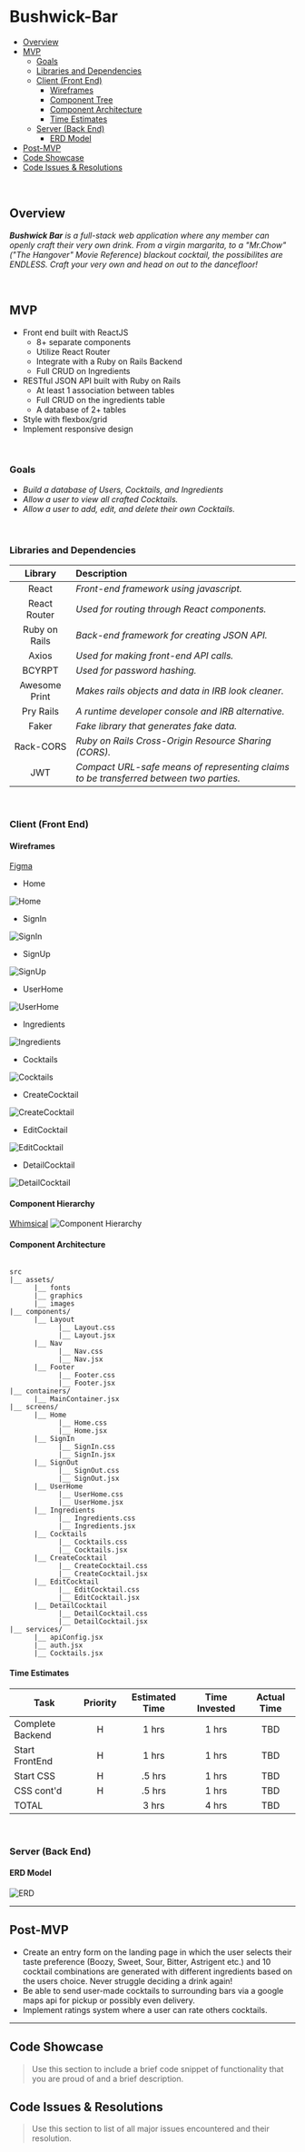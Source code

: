# Bushwick-Bar

- [Overview](#overview)
- [MVP](#mvp)
  - [Goals](#goals)
  - [Libraries and Dependencies](#libraries-and-dependencies)
  - [Client (Front End)](#client-front-end)
    - [Wireframes](#wireframes)
    - [Component Tree](#component-tree)
    - [Component Architecture](#component-architecture)
    - [Time Estimates](#time-estimates)
  - [Server (Back End)](#server-back-end)
    - [ERD Model](#erd-model)
- [Post-MVP](#post-mvp)
- [Code Showcase](#code-showcase)
- [Code Issues & Resolutions](#code-issues--resolutions)

<br>

## Overview

_**Bushwick Bar** is a full-stack web application where any member can openly craft their very own drink. From a virgin margarita, to a "Mr.Chow"("The Hangover" Movie Reference) blackout cocktail, the possibilites are ENDLESS. Craft your very own and head on out to the dancefloor!_


<br>

## MVP

- Front end built with ReactJS
	- 8+ separate components
	- Utilize React Router
	- Integrate with a Ruby on Rails Backend
	- Full CRUD on Ingredients
- RESTful JSON API built with Ruby on Rails
	- At least 1 association between tables
	- Full CRUD on the ingredients table
  - A database of 2+ tables
- Style with flexbox/grid
- Implement responsive design

<br>

### Goals

- _Build a database of Users, Cocktails, and Ingredients_
- _Allow a user to view all crafted Cocktails._
- _Allow a user to add, edit, and delete their own Cocktails._

<br>

### Libraries and Dependencies

|     Library      | Description                                |
| :--------------: | :----------------------------------------- |
|      React       | _Front-end framework using javascript._ |
|   React Router   | _Used for routing through React components._ |
|   Ruby on Rails  | _Back-end framework for creating JSON API._ |
|      Axios       | _Used for making front-end API calls._ |
|      BCYRPT      | _Used for password hashing._ |
|  Awesome Print   | _Makes rails objects and data in IRB look cleaner._ |
|      Pry Rails   | _A runtime developer console and IRB alternative._ |
|      Faker       | _Fake library that generates fake data._ |
|      Rack-CORS   | _Ruby on Rails Cross-Origin Resource Sharing (CORS)._ |
|       JWT        | _Compact URL-safe means of representing claims to be transferred between two parties._ |

<br>

### Client (Front End)

#### Wireframes

[Figma](https://www.figma.com/file/Mp9xvtITffV30SWTc5efGB/Bushwick-Bar?node-id=0%3A1)

- Home

![Home](https://i.imgur.com/GlSoGuA.png)

- SignIn

![SignIn](https://i.imgur.com/2kQaKKy.png)

- SignUp

![SignUp](https://i.imgur.com/N9jmzZd.png)

- UserHome

![UserHome](https://i.imgur.com/nXXqnSs.png)

- Ingredients

![Ingredients](https://i.imgur.com/Depm58D.png)

- Cocktails

![Cocktails](https://i.imgur.com/nhnUjYQ.png)

- CreateCocktail

![CreateCocktail](https://i.imgur.com/uxzM24X.png)

- EditCocktail

![EditCocktail](https://i.imgur.com/q9eyVkv.png)

- DetailCocktail

![DetailCocktail](https://i.imgur.com/ef2mZ1T.png)



#### Component Hierarchy

[Whimsical](https://whimsical.com/3cE76w9wo4cfYch8hSnULA)
![Component Hierarchy](https://i.imgur.com/1LcZdfA.png)

#### Component Architecture

``` structure

src
|__ assets/
      |__ fonts
      |__ graphics
      |__ images
|__ components/
      |__ Layout
            |__ Layout.css
            |__ Layout.jsx
      |__ Nav
            |__ Nav.css
            |__ Nav.jsx
      |__ Footer
            |__ Footer.css
            |__ Footer.jsx
|__ containers/
      |__ MainContainer.jsx
|__ screens/
      |__ Home
            |__ Home.css
            |__ Home.jsx
      |__ SignIn
            |__ SignIn.css
            |__ SignIn.jsx
      |__ SignOut
            |__ SignOut.css
            |__ SignOut.jsx
      |__ UserHome
            |__ UserHome.css
            |__ UserHome.jsx
      |__ Ingredients
            |__ Ingredients.css
            |__ Ingredients.jsx
      |__ Cocktails
            |__ Cocktails.css
            |__ Cocktails.jsx
      |__ CreateCocktail
            |__ CreateCocktail.css
            |__ CreateCocktail.jsx
      |__ EditCocktail
            |__ EditCocktail.css
            |__ EditCocktail.jsx
      |__ DetailCocktail
            |__ DetailCocktail.css
            |__ DetailCocktail.jsx
|__ services/
      |__ apiConfig.jsx
      |__ auth.jsx
      |__ Cocktails.jsx

```

#### Time Estimates

| Task                | Priority | Estimated Time | Time Invested | Actual Time |
| ------------------- | :------: | :------------: | :-----------: | :---------: |
| Complete Backend    |    H     |     1 hrs      |     1 hrs     |     TBD     |
| Start FrontEnd      |    H     |     1 hrs      |     1 hrs     |     TBD     |
| Start CSS           |    H     |     .5 hrs     |     1 hrs     |     TBD     |
| CSS cont'd          |    H     |     .5 hrs     |     1 hrs     |     TBD     |
| TOTAL               |          |     3 hrs      |     4 hrs     |     TBD     |


<br>

### Server (Back End)

#### ERD Model

![ERD](https://i.imgur.com/6jAaPeA.png)
<br>

***

## Post-MVP

- Create an entry form on the landing page in which the user selects their taste preference (Boozy, Sweet, Sour, Bitter, Astrigent etc.) and 10 cocktail combinations are generated with different ingredients based on the users choice. Never struggle deciding a drink again!
- Be able to send user-made cocktails to surrounding bars via a google maps api for pickup or possibly even delivery.
- Implement ratings system where a user can rate others cocktails.

***

## Code Showcase

> Use this section to include a brief code snippet of functionality that you are proud of and a brief description.

## Code Issues & Resolutions

> Use this section to list of all major issues encountered and their resolution.